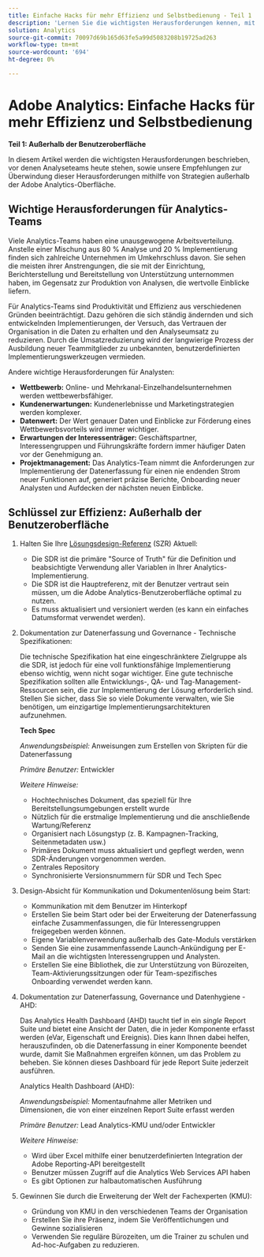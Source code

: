 ```yaml
---
title: Einfache Hacks für mehr Effizienz und Selbstbedienung - Teil 1
description: 'Lernen Sie die wichtigsten Herausforderungen kennen, mit denen Analyseteams heute konfrontiert sind, und lernen Sie unsere Empfehlungen kennen, um sie mithilfe von Strategien außerhalb der Adobe Analytics-Benutzeroberfläche zu überwinden. '
solution: Analytics
source-git-commit: 70097d69b165d63fe5a99d5083208b19725ad263
workflow-type: tm+mt
source-wordcount: '694'
ht-degree: 0%

---
```


# Adobe Analytics: Einfache Hacks für mehr Effizienz und Selbstbedienung

**Teil 1: Außerhalb der Benutzeroberfläche**

In diesem Artikel werden die wichtigsten Herausforderungen beschrieben, vor denen Analyseteams heute stehen, sowie unsere Empfehlungen zur Überwindung dieser Herausforderungen mithilfe von Strategien außerhalb der Adobe Analytics-Oberfläche.

## Wichtige Herausforderungen für Analytics-Teams

Viele Analytics-Teams haben eine unausgewogene Arbeitsverteilung. Anstelle einer Mischung aus 80 % Analyse und 20 % Implementierung finden sich zahlreiche Unternehmen im Umkehrschluss davon. Sie sehen die meisten ihrer Anstrengungen, die sie mit der Einrichtung, Berichterstellung und Bereitstellung von Unterstützung unternommen haben, im Gegensatz zur Produktion von Analysen, die wertvolle Einblicke liefern.

Für Analytics-Teams sind Produktivität und Effizienz aus verschiedenen Gründen beeinträchtigt. Dazu gehören die sich ständig ändernden und sich entwickelnden Implementierungen, der Versuch, das Vertrauen der Organisation in die Daten zu erhalten und den Analyseumsatz zu reduzieren. Durch die Umsatzreduzierung wird der langwierige Prozess der Ausbildung neuer Teammitglieder zu unbekannten, benutzerdefinierten Implementierungswerkzeugen vermieden.

Andere wichtige Herausforderungen für Analysten:

* **Wettbewerb:** Online- und Mehrkanal-Einzelhandelsunternehmen werden wettbewerbsfähiger.
* **Kundenerwartungen:** Kundenerlebnisse und Marketingstrategien werden komplexer.
* **Datenwert:** Der Wert genauer Daten und Einblicke zur Förderung eines Wettbewerbsvorteils wird immer wichtiger.
* **Erwartungen der Interessenträger:** Geschäftspartner, Interessengruppen und Führungskräfte fordern immer häufiger Daten vor der Genehmigung an.
* **Projektmanagement:** Das Analytics-Team nimmt die Anforderungen zur Implementierung der Datenerfassung für einen nie endenden Strom neuer Funktionen auf, generiert präzise Berichte, Onboarding neuer Analysten und Aufdecken der nächsten neuen Einblicke.

## Schlüssel zur Effizienz: Außerhalb der Benutzeroberfläche

1. Halten Sie Ihre [Lösungsdesign-Referenz](/help/implementation/implementation-basics/creating-and-maintaining-an-sdr.md) (SZR) Aktuell:

   * Die SDR ist die primäre &quot;Source of Truth&quot; für die Definition und beabsichtigte Verwendung aller Variablen in Ihrer Analytics-Implementierung.
   * Die SDR ist die Hauptreferenz, mit der Benutzer vertraut sein müssen, um die Adobe Analytics-Benutzeroberfläche optimal zu nutzen.
   * Es muss aktualisiert und versioniert werden (es kann ein einfaches Datumsformat verwendet werden).

1. Dokumentation zur Datenerfassung und Governance - Technische Spezifikationen:

   Die technische Spezifikation hat eine eingeschränktere Zielgruppe als die SDR, ist jedoch für eine voll funktionsfähige Implementierung ebenso wichtig, wenn nicht sogar wichtiger. Eine gute technische Spezifikation sollten alle Entwicklungs-, QA- und Tag-Management-Ressourcen sein, die zur Implementierung der Lösung erforderlich sind. Stellen Sie sicher, dass Sie so viele Dokumente verwalten, wie Sie benötigen, um einzigartige Implementierungsarchitekturen aufzunehmen.

   **Tech Spec**

   _Anwendungsbeispiel:_ Anweisungen zum Erstellen von Skripten für die Datenerfassung

   _Primäre Benutzer:_ Entwickler

   _Weitere Hinweise:_

   * Hochtechnisches Dokument, das speziell für Ihre Bereitstellungsumgebungen erstellt wurde
   * Nützlich für die erstmalige Implementierung und die anschließende Wartung/Referenz
   * Organisiert nach Lösungstyp (z. B. Kampagnen-Tracking, Seitenmetadaten usw.)
   * Primäres Dokument muss aktualisiert und gepflegt werden, wenn SDR-Änderungen vorgenommen werden.
   * Zentrales Repository
   * Synchronisierte Versionsnummern für SDR und Tech Spec

1. Design-Absicht für Kommunikation und Dokumentenlösung beim Start:

   * Kommunikation mit dem Benutzer im Hinterkopf
   * Erstellen Sie beim Start oder bei der Erweiterung der Datenerfassung einfache Zusammenfassungen, die für Interessengruppen freigegeben werden können.
   * Eigene Variablenverwendung außerhalb des Gate-Moduls verstärken
   * Senden Sie eine zusammenfassende Launch-Ankündigung per E-Mail an die wichtigsten Interessengruppen und Analysten.
   * Erstellen Sie eine Bibliothek, die zur Unterstützung von Bürozeiten, Team-Aktivierungssitzungen oder für Team-spezifisches Onboarding verwendet werden kann.

1. Dokumentation zur Datenerfassung, Governance und Datenhygiene - AHD:

   Das Analytics Health Dashboard (AHD) taucht tief in ein _single_ Report Suite und bietet eine Ansicht der Daten, die in jeder Komponente erfasst werden (eVar, Eigenschaft und Ereignis). Dies kann Ihnen dabei helfen, herauszufinden, ob die Datenerfassung in einer Komponente beendet wurde, damit Sie Maßnahmen ergreifen können, um das Problem zu beheben. Sie können dieses Dashboard für jede Report Suite jederzeit ausführen.

   Analytics Health Dashboard (AHD):

   _Anwendungsbeispiel:_ Momentaufnahme aller Metriken und Dimensionen, die von einer einzelnen Report Suite erfasst werden

   _Primäre Benutzer:_ Lead Analytics-KMU und/oder Entwickler

   _Weitere Hinweise:_
   * Wird über Excel mithilfe einer benutzerdefinierten Integration der Adobe Reporting-API bereitgestellt
   * Benutzer müssen Zugriff auf die Analytics Web Services API haben
   * Es gibt Optionen zur halbautomatischen Ausführung

1. Gewinnen Sie durch die Erweiterung der Welt der Fachexperten (KMU):

   * Gründung von KMU in den verschiedenen Teams der Organisation
   * Erstellen Sie ihre Präsenz, indem Sie Veröffentlichungen und Gewinne sozialisieren
   * Verwenden Sie reguläre Bürozeiten, um die Trainer zu schulen und Ad-hoc-Aufgaben zu reduzieren.
